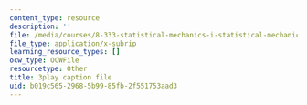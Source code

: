 ```yaml
---
content_type: resource
description: ''
file: /media/courses/8-333-statistical-mechanics-i-statistical-mechanics-of-particles-fall-2013/b019c56529685b9985fb2f551753aad3_tGxUu5BTc.vtt
file_type: application/x-subrip
learning_resource_types: []
ocw_type: OCWFile
resourcetype: Other
title: 3play caption file
uid: b019c565-2968-5b99-85fb-2f551753aad3
---
```

